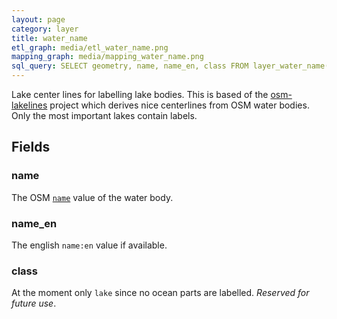 ```yaml
---
layout: page
category: layer
title: water_name
etl_graph: media/etl_water_name.png
mapping_graph: media/mapping_water_name.png
sql_query: SELECT geometry, name, name_en, class FROM layer_water_name(ST_SetSRID('BOX3D(-20037508.34 -20037508.34, 20037508.34 20037508.34)'::box3d, 3857 ), 14)
---
```

Lake center lines for labelling lake bodies.
This is based of the [osm-lakelines](https://github.com/lukasmartinelli/osm-lakelines) project
which derives nice centerlines from OSM water bodies. Only the most important lakes contain labels.

## Fields

### name

The OSM [`name`](http://wiki.openstreetmap.org/wiki/Key:name) value of the water body.

### name_en

The english `name:en` value if available.

### class

At the moment only `lake` since no ocean parts are labelled. *Reserved for future use*.




